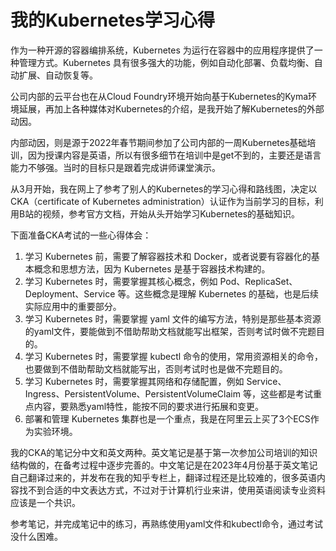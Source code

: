 # 我的Kubernetes学习心得

作为一种开源的容器编排系统，Kubernetes 为运行在容器中的应用程序提供了一种管理方式。Kubernetes 具有很多强大的功能，例如自动化部署、负载均衡、自动扩展、自动恢复等。

公司内部的云平台也在从Cloud Foundry环境开始向基于Kubernetes的Kyma环境延展，再加上各种媒体对Kubernetes的介绍，是我开始了解Kubernetes的外部动因。

内部动因，则是源于2022年春节期间参加了公司内部的一周Kubernetes基础培训，因为授课内容是英语，所以有很多细节在培训中是get不到的，主要还是语言能力不够强。当时的目标只是跟着完成讲师课堂演示。

从3月开始，我在网上了参考了别人的Kubernetes的学习心得和路线图，决定以CKA（certificate of Kubernetes administration）认证作为当前学习的目标，利用B站的视频，参考官方文档，开始从头开始学习Kubernetes的基础知识。

下面准备CKA考试的一些心得体会：

1. 学习 Kubernetes 前，需要了解容器技术和 Docker，或者说要有容器化的基本概念和思想方法，因为 Kubernetes 是基于容器技术构建的。
2. 学习 Kubernetes 时，需要掌握其核心概念，例如 Pod、ReplicaSet、Deployment、Service 等。这些概念是理解 Kubernetes 的基础，也是后续实际应用中的重要部分。
3. 学习 Kubernetes 时，需要掌握 yaml 文件的编写方法，特别是那些基本资源的yaml文件，要能做到不借助帮助文档就能写出框架，否则考试时做不完题目的。
4. 学习 Kubernetes 时，需要掌握 kubectl 命令的使用，常用资源相关的命令，也要做到不借助帮助文档就能写出，否则考试时也是做不完题目的。
5. 学习 Kubernetes 时，需要掌握其网络和存储配置，例如 Service、Ingress、PersistentVolume、PersistentVolumeClaim 等，这些都是考试重点内容，要熟悉yaml特性，能按不同的要求进行拓展和变更。
6. 部署和管理 Kubernetes 集群也是一个重点，我是在阿里云上买了3个ECS作为实验环境。

我的CKA的笔记分中文和英文两种。英文笔记是基于第一次参加公司培训的知识结构做的，在备考过程中逐步完善的。中文笔记是在2023年4月份基于英文笔记自己翻译过来的，并发布在我的知乎专栏上，翻译过程还是比较难的，很多英语内容找不到合适的中文表达方式，不过对于计算机行业来讲，使用英语阅读专业资料应该是一个共识。

参考笔记，并完成笔记中的练习，再熟练使用yaml文件和kubectl命令，通过考试没什么困难。
